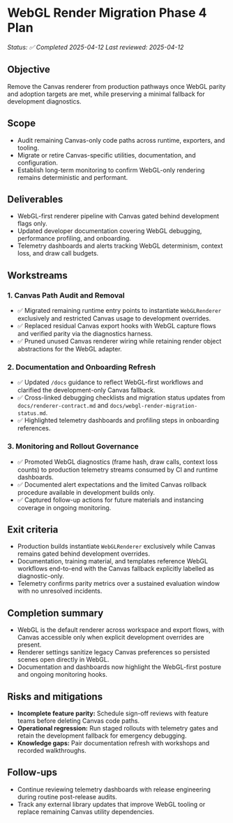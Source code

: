 # WebGL Render Migration Phase 4 Plan

_Status: ✅ Completed 2025-04-12_
_Last reviewed: 2025-04-12_

## Objective
Remove the Canvas renderer from production pathways once WebGL parity and adoption targets are met,
while preserving a minimal fallback for development diagnostics.

## Scope
- Audit remaining Canvas-only code paths across runtime, exporters, and tooling.
- Migrate or retire Canvas-specific utilities, documentation, and configuration.
- Establish long-term monitoring to confirm WebGL-only rendering remains deterministic and performant.

## Deliverables
- WebGL-first renderer pipeline with Canvas gated behind development flags only.
- Updated developer documentation covering WebGL debugging, performance profiling, and onboarding.
- Telemetry dashboards and alerts tracking WebGL determinism, context loss, and draw call budgets.

## Workstreams
### 1. Canvas Path Audit and Removal
- ✅ Migrated remaining runtime entry points to instantiate `WebGLRenderer` exclusively and
  restricted Canvas usage to development overrides.
- ✅ Replaced residual Canvas export hooks with WebGL capture flows and verified parity via the
  diagnostics harness.
- ✅ Pruned unused Canvas renderer wiring while retaining render object abstractions for the WebGL
  adapter.

### 2. Documentation and Onboarding Refresh
- ✅ Updated `/docs` guidance to reflect WebGL-first workflows and clarified the development-only
  Canvas fallback.
- ✅ Cross-linked debugging checklists and migration status updates from
  `docs/renderer-contract.md` and `docs/webgl-render-migration-status.md`.
- ✅ Highlighted telemetry dashboards and profiling steps in onboarding references.

### 3. Monitoring and Rollout Governance
- ✅ Promoted WebGL diagnostics (frame hash, draw calls, context loss counts) to production telemetry
  streams consumed by CI and runtime dashboards.
- ✅ Documented alert expectations and the limited Canvas rollback procedure available in
  development builds only.
- ✅ Captured follow-up actions for future materials and instancing coverage in ongoing monitoring.

## Exit criteria
- Production builds instantiate `WebGLRenderer` exclusively while Canvas remains gated behind
  development overrides.
- Documentation, training material, and templates reference WebGL workflows end-to-end with the
  Canvas fallback explicitly labelled as diagnostic-only.
- Telemetry confirms parity metrics over a sustained evaluation window with no unresolved incidents.

## Completion summary
- WebGL is the default renderer across workspace and export flows, with Canvas accessible only when
  explicit development overrides are present.
- Renderer settings sanitize legacy Canvas preferences so persisted scenes open directly in WebGL.
- Documentation and dashboards now highlight the WebGL-first posture and ongoing monitoring hooks.

## Risks and mitigations
- **Incomplete feature parity:** Schedule sign-off reviews with feature teams before deleting Canvas
  code paths.
- **Operational regression:** Run staged rollouts with telemetry gates and retain the development
  fallback for emergency debugging.
- **Knowledge gaps:** Pair documentation refresh with workshops and recorded walkthroughs.

## Follow-ups
- Continue reviewing telemetry dashboards with release engineering during routine post-release
  audits.
- Track any external library updates that improve WebGL tooling or replace remaining Canvas utility
  dependencies.
